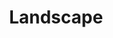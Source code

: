 ---
title: "Landscape"
type: gallery
headless: false
image: "/gallery/landscape/_MG_1957-Enhanced-SR/_MG_1957-Enhanced-SR.jpg"
---
